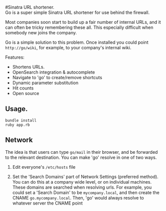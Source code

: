 #Sinatra URL shortener.           
Go is a super simple Sinatra URL shortener for use behind the firewall.
                    
Most companies soon start to build up a fair number of internal URLs, and it can often be tricky remembering these all. This especially difficult when somebody new joins the company.

Go is a simple solution to this problem. Once installed you could point `http://go/wiki`, for example, to your company's internal wiki.     
                                  
Features:                       
* Shortens URLs.                
* OpenSearch integration & autocomplete     
* Navigate to 'go' to create/remove shortcuts     
* Dynamic parameter substitution    
* Hit counts         
* Open source         
               
## Usage.               
    bundle install      
    ruby app.rb       
        
## Network  

The idea is that users can type `go/mail` in their browser, and be forwarded
to the relevant destination. You can make 'go' resolve in one of two ways.

1. Edit everyone's `/etc/hosts` file

2. Set the 'Search Domains' part of Network Settings (preferred method). You can do this
   at a company wide level, or on individual machines. These domains are
   searched when resolving urls. For example, you could set a 'Search Domain'
   to be `mycompany.local`, and then create the CNAME `go.mycompany.local`.
   Then, 'go' would always resolve to whatever server the CNAME point

